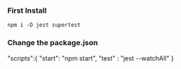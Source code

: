 ### First Install

`npm i -D jest supertest`

### Change the package.json

"scripts":{
"start": "npm start",
"test" : "jest --watchAll"
}

